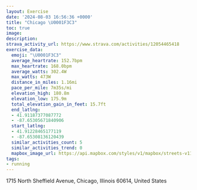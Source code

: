 ```yaml
---
layout: Exercise
date: '2024-08-03 16:56:36 +0000'
title: "Chicago \U0001F3C3"
toc: true
image:
description:
strava_activity_url: https://www.strava.com/activities/12054465418
exercise_data:
  emoji: "\U0001F3C3"
  average_heartrate: 152.7bpm
  max_heartrate: 168.0bpm
  average_watts: 302.4W
  max_watts: 473W
  distance_in_miles: 1.16mi
  pace_per_mile: 7m35s/mi
  elevation_high: 180.8m
  elevation_low: 175.9m
  total_elevation_gain_in_feet: 15.7ft
  end_latlng:
  - 41.91187377087772
  - -87.65305671840906
  start_latlng:
  - 41.91228465177119
  - -87.65308136120439
  similar_activities_count: 5
  similar_activities_trend: 0
  mapbox_image_url: https://api.mapbox.com/styles/v1/mapbox/streets-v11/static/path-5+787af2-1.0(gvx~Fdv~uOHBrA%3FVDl%40K~%40BJBDHFn%40%5E%7C%40P%60%40JFD%3FRMn%40UZ%5BjCwB~%40iAtA%7B%40%7CBiBXQH%3Ff%40M%3FFCBq%40j%40%7B%40l%40SHEFAHB%40NEh%40o%40t%40_%40%5Cc%40%3FEi%40P%5E%5Bd%40c%40bAu%40T%5BBOIWk%40mAKMGAo%40j%40kAx%40%7BBlBmChBqDvCk%40h%40a%40VI%40KSIEUXQHWAg%40H_%40%40QCc%40B),pin-s-s+e5b22e(-87.65299,41.91092),pin-s-f+89ae00(-87.65305000000005,41.91044999999998)/auto/800x800?access_token=pk.eyJ1Ijoiam9zaGJlY2ttYW4iLCJhIjoiY205eWR2aDd1MWZ6djJrbXc4a3M0bWZleiJ9.XiG9OWkNcZk2QzjJbxLB4A
tags:
- running
---
```




1715 North Sheffield Avenue, Chicago, Illinois 60614, United States
